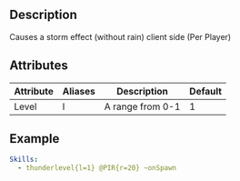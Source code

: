 ## Description 
Causes a storm effect (without rain) client side (Per Player) 

Attributes
----------

| Attribute | Aliases   | Description                                               | Default |
|-----------|-----------|-----------------------------------------------------------|---------|
| Level      | l | A range from 0-1 | 1 |     

Example
-------
```yaml
Skills:
  - thunderlevel{l=1} @PIR{r=20} ~onSpawn